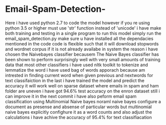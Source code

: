 
# Email-Spam-Detection-
Here i have used python 2.7 to code the model however if you re using python 3.5 or higher must use 'str' function  instead of 'unicode' 
i have make both training and testing in a single program to run this model simply run the email_spam_detection.py 
make sure u have installed all the dependacies mentioned in the code 
code is flexible such that it will download stopwords and wordnet corpus if it is not already availabe in system
the reason i have chosen the Naivebayes classifier becausem The Naive Bayes classifier has been shown to perform surprisingly well with very small amounts of training data that most other classifiers i have used nltk toolkit to tokenize and lemmatize the word i have  used bag of words apporach because am intrested in finding current  word when given previous and nextwords for text classifaiction 
in the last i have trained the model and predict the accuracy it will work well on sparse dataset where emails in spam and ham folder are uneven i have got 94.6% test accuracy on the enron dataset 
still i can improve it in the next commit 
i have also peform email spam classification using Multinomial Naive bayes noraml naive bayes configure a document as presense and absense of particular words but multinomial naive bayes explicitly confighure it as a word counts and also adjust the calculations 
i have achive the accuracy of 95.4% for text classifiacation 
